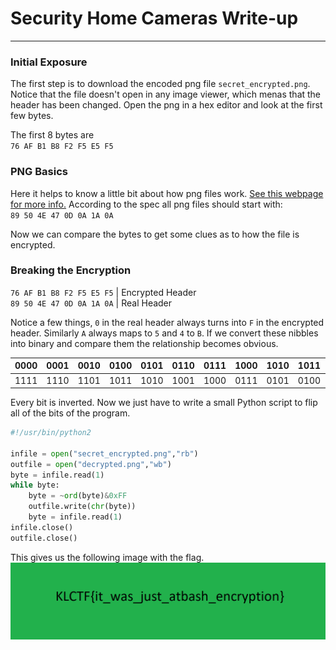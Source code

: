 # Security Home Cameras Write-up
---

### Initial Exposure

The first step is to download the encoded png file `secret_encrypted.png`. Notice that the file doesn't open in any image viewer, which menas that the header has been changed. Open the png in a hex editor and look at the first few bytes.   

The first 8 bytes are  
`76 AF B1 B8 F2 F5 E5 F5`

### PNG Basics

Here it helps to know a little bit about how png files work. [See this webpage for more info.](https://www.w3.org/TR/PNG-Structure.html) According to the spec all png files should start with:  
`89 50 4E 47 0D 0A 1A 0A`  

Now we can compare the bytes to get some clues as to how the file is encrypted.

### Breaking the Encryption

`76 AF B1 B8 F2 F5 E5 F5` | Encrypted Header  
`89 50 4E 47 0D 0A 1A 0A` | Real Header

Notice a few things, `0` in the real header always turns into `F` in the encrypted header. Similarly `A` always maps to `5` and `4` to `B`. If we convert these nibbles into binary and compare them the relationship becomes obvious.

0000|0001|0010|0100|0101|0110|0111|1000|1010|1011|1101|1110|Encoded
----|----|----|----|----|----|----|----|----|----|----|----|-
1111|1110|1101|1011|1010|1001|1000|0111|0101|0100|0010|0001|Decoded

Every bit is inverted. Now we just have to write a small Python script to flip all of the bits of the program.

```python
#!/usr/bin/python2

infile = open("secret_encrypted.png","rb")
outfile = open("decrypted.png","wb")
byte = infile.read(1)
while byte:
    byte = ~ord(byte)&0xFF
    outfile.write(chr(byte))
    byte = infile.read(1)
infile.close()
outfile.close()
```

This gives us the following image with the flag.
![](./img/300SecurityCamera-1.png)
